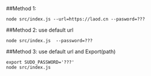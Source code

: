 ##Method 1:
```
node src/index.js --url=https://laod.cn --pasword=???
```
##Method 2:
use default url
```
node src/index.js  --password=???
```
##Method 3:
use default url and Export(path)
```
export SUDO_PASSWORD='???'
node src/index.js
```

